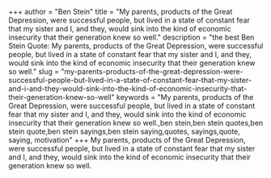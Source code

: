 +++
author = "Ben Stein"
title = "My parents, products of the Great Depression, were successful people, but lived in a state of constant fear that my sister and I, and they, would sink into the kind of economic insecurity that their generation knew so well."
description = "the best Ben Stein Quote: My parents, products of the Great Depression, were successful people, but lived in a state of constant fear that my sister and I, and they, would sink into the kind of economic insecurity that their generation knew so well."
slug = "my-parents-products-of-the-great-depression-were-successful-people-but-lived-in-a-state-of-constant-fear-that-my-sister-and-i-and-they-would-sink-into-the-kind-of-economic-insecurity-that-their-generation-knew-so-well"
keywords = "My parents, products of the Great Depression, were successful people, but lived in a state of constant fear that my sister and I, and they, would sink into the kind of economic insecurity that their generation knew so well.,ben stein,ben stein quotes,ben stein quote,ben stein sayings,ben stein saying,quotes, sayings,quote, saying, motivation"
+++
My parents, products of the Great Depression, were successful people, but lived in a state of constant fear that my sister and I, and they, would sink into the kind of economic insecurity that their generation knew so well.
